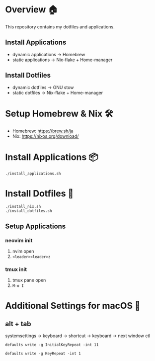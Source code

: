 # Overview 🏠️
This repository contains my dotfiles and applications.
## Install Applications
- dynamic applications → Homebrew
- static applications → Nix-flake + Home-manager

## Install Dotfiles
- dynamic dotfiles → GNU stow
- static dotfiles → Nix-flake + Home-manager

# Setup Homebrew & Nix 🛠️
- Homebrew: https://brew.sh/ja  
- Nix: https://nixos.org/download/


# Install Applications 📦
```
./install_applications.sh
```

# Install Dotfiles 📁
```
./install_nix.sh
./install_dotfiles.sh
```

## Setup Applications
### neovim init
1. nvim open
2. `<leader><leader>z`

### tmux init
1. tmux pane open
2. `M-o I`

# Additional Settings for macOS 🍎
## alt + tab
systemsettings -> keyboard -> shortcut -> keyboard -> next window ctl

`defaults write -g InitialKeyRepeat -int 11`

`defaults write -g KeyRepeat -int 1`
